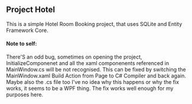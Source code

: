﻿## Project Hotel

This is a simple Hotel Room Booking project, that uses SQLite and Entity Framework Core.

#### Note to self:
There'S an odd bug, sometimes on opening the project, InitializeComponenet and all the xaml componenents referenced in MainWindow.cs will be not recognised.
This can be fixed by switching the MainWindow.xaml Build Action from Page to C# Compiler and back again.
Maybe also the .cs file too
I've no idea why this happens or why the fix works, it seems to be a WPF thing.
The fix works well enough for my purposes here.
